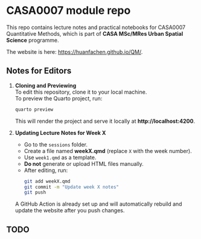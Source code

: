 # CASA0007 module repo
This repo contains lecture notes and practical notebooks for CASA0007 Quantitative Methods, which is part of **CASA MSc/MRes Urban Spatial Science** programme.

The website is here: https://huanfachen.github.io/QM/.

## Notes for Editors

1. **Cloning and Previewing**  
   To edit this repository, clone it to your local machine.  
   To preview the Quarto project, run:  
   ```bash
   quarto preview
   ```  
   This will render the project and serve it locally at **http://localhost:4200**.

2. **Updating Lecture Notes for Week X**  
   - Go to the `sessions` folder.  
   - Create a file named **weekX.qmd** (replace `X` with the week number).  
   - Use `week1.qmd` as a template.  
   - **Do not** generate or upload HTML files manually.  
   - After editing, run:  
     ```bash
     git add weekX.qmd
     git commit -m "Update week X notes"
     git push
     ```  

   A GitHub Action is already set up and will automatically rebuild and update the website after you push changes.

## TODO
